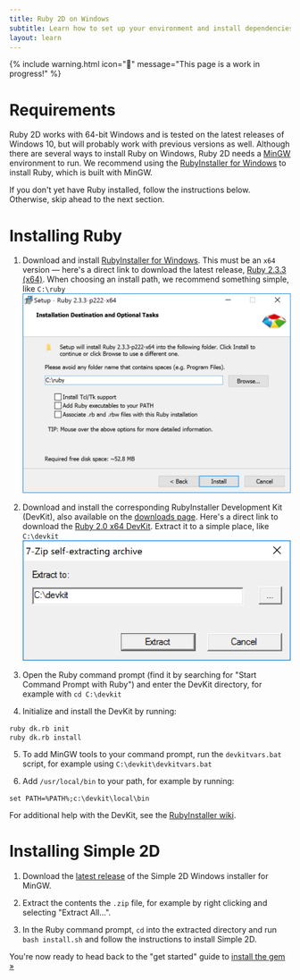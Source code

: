 ```yaml
---
title: Ruby 2D on Windows
subtitle: Learn how to set up your environment and install dependencies
layout: learn
---
```


{% include warning.html icon="🚧" message="This page is a work in progress!" %}

# Requirements

Ruby 2D works with 64-bit Windows and is tested on the latest releases of Windows 10, but will probably work with previous versions as well. Although there are several ways to install Ruby on Windows, Ruby 2D needs a [MinGW](http://www.mingw.org) environment to run. We recommend using the [RubyInstaller for Windows](https://rubyinstaller.org) to install Ruby, which is built with MinGW.

If you don't yet have Ruby installed, follow the instructions below. Otherwise, skip ahead to the next section.

# Installing Ruby

1. Download and install [RubyInstaller for Windows](https://rubyinstaller.org/downloads). This must be an `x64` version — here's a direct link to download the latest release, [Ruby 2.3.3 (x64)](https://dl.bintray.com/oneclick/rubyinstaller/rubyinstaller-2.3.3-x64.exe). When choosing an install path, we recommend something simple, like `C:\ruby`
![RubyInstaller](/assets/img/rubyinstaller.png)

2. Download and install the corresponding RubyInstaller Development Kit (DevKit), also available on the [downloads page](https://rubyinstaller.org/downloads). Here's a direct link to download the [Ruby 2.0 x64 DevKit](https://dl.bintray.com/oneclick/rubyinstaller/DevKit-mingw64-64-4.7.2-20130224-1432-sfx.exe). Extract it to a simple place, like `C:\devkit`
![RubyInstaller DevKit](/assets/img/devkit-1.png)

3. Open the Ruby command prompt (find it by searching for "Start Command Prompt with Ruby") and enter the DevKit directory, for example with `cd C:\devkit`

4. Initialize and install the DevKit by running:
```
ruby dk.rb init
ruby dk.rb install
```

5. To add MinGW tools to your command prompt, run the `devkitvars.bat` script, for example using `C:\devkit\devkitvars.bat`

6. Add `/usr/local/bin` to your path, for example by running:
```
set PATH=%PATH%;c:\devkit\local\bin
```

For additional help with the DevKit, see the [RubyInstaller wiki](https://github.com/oneclick/rubyinstaller/wiki/Development-Kit).

<!--  
new windows instructions

1. Go to [RubyInstaller download page](https://rubyinstaller.org/downloads) and download the [latest 64-bit release](https://github.com/oneclick/rubyinstaller2/releases/download/rubyinstaller-2.4.2-2/rubyinstaller-2.4.2-2-x64.exe)

2. Run the installer, default options.

3. Keep option selected to run "ridk install" to install MSYS2 and development toolchain.

4. When prompted for the components to install, just press "enter".

5. When prompted to install MSYS2, leave default options and click "next" and "install"
-->

# Installing Simple 2D

1. Download the [latest release](https://github.com/simple2d/simple2d/releases/latest) of the Simple 2D Windows installer for MinGW.

2. Extract the contents the `.zip` file, for example by right clicking and selecting "Extract All...".

3. In the Ruby command prompt, `cd` into the extracted directory and run `bash install.sh` and follow the instructions to install Simple 2D.

You're now ready to head back to the "get started" guide to [install the gem »](/learn/get-started/#install-the-gem)
